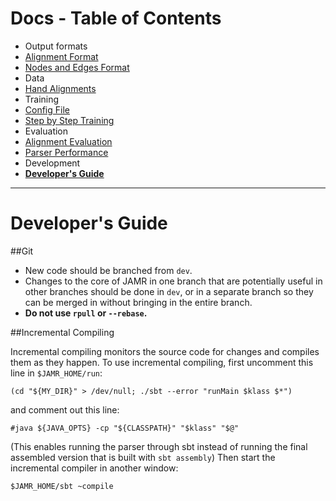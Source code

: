 Docs - Table of Contents
====

 * Output formats
  * [Alignment Format](./Alignment_Format.md)
  * [Nodes and Edges Format](./Nodes_and_Edges_Format.md)
 * Data
  * [Hand Alignments](./Hand_Alignments.md)
 * Training
  * [Config File](./Config_File.md)
  * [Step by Step Training](./Step_by_Step_Training.md)
 * Evaluation
  * [Alignment Evaluation](./Alignment_Evaluation.md)
  * [Parser Performance](./Parser_Performance.md)
 * Development
  * [**Developer's Guide**](./Developers_Guide.md)

---

Developer's Guide
====

##Git
 - New code should be branched from `dev`.
 - Changes to the core of JAMR in one branch that are potentially useful in other branches should be done in `dev`, or in a separate branch so they can be merged in without bringing in the entire branch.
 - **Do not use `rpull` or `--rebase`.**

##Incremental Compiling

Incremental compiling monitors the source code for changes and compiles them as they happen.  To use incremental compiling, first uncomment this line in `$JAMR_HOME/run`:

    (cd "${MY_DIR}" > /dev/null; ./sbt --error "runMain $klass $*")

and comment out this line:

    #java ${JAVA_OPTS} -cp "${CLASSPATH}" "$klass" "$@"

(This enables running the parser through sbt instead of running the final assembled version that is built with `sbt assembly`)
Then start the incremental compiler in another window:

    $JAMR_HOME/sbt ~compile

